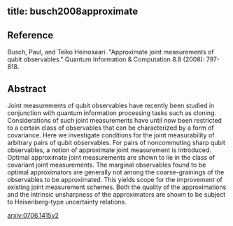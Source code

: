 title: busch2008approximate
---


## Reference

Busch, Paul, and Teiko Heinosaari. "Approximate joint measurements of qubit observables." Quantum Information & Computation 8.8 (2008): 797-818.

## Abstract 
  Joint measurements of qubit observables have recently been studied in
conjunction with quantum information processing tasks such as cloning.
Considerations of such joint measurements have until now been restricted to a
certain class of observables that can be characterized by a form of covariance.
Here we investigate conditions for the joint measurability of arbitrary pairs
of qubit observables. For pairs of noncommuting sharp qubit observables, a
notion of approximate joint measurement is introduced. Optimal approximate
joint measurements are shown to lie in the class of covariant joint
measurements. The marginal observables found to be optimal approximators are
generally not among the coarse-grainings of the observables to be approximated.
This yields scope for the improvement of existing joint measurement schemes.
Both the quality of the approximations and the intrinsic unsharpness of the
approximators are shown to be subject to Heisenberg-type uncertainty relations.

    

[arxiv:0706.1415v2](https://arxiv.org/abs/0706.1415v2)
